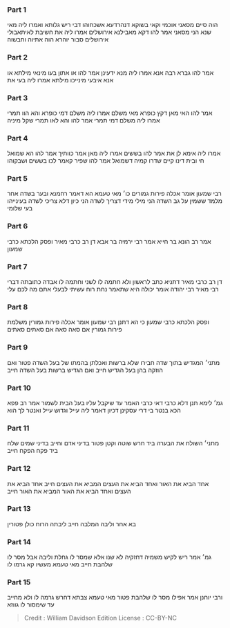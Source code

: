 
### Part 1
הוה סיים מסאני אוכמי וקאי בשוקא דנהרדעא אשכחוהו דבי ריש גלותא ואמרו ליה מאי שנא הני מסאני אמר להו דקא מאבילנא אירושלים אמרו ליה את חשיבת לאיתאבולי אירושלים סבור יוהרא הוה אתיוה וחבשוה

### Part 2
אמר להו גברא רבה אנא אמרו ליה מנא ידעינן אמר להו או אתון בעו מינאי מילתא או אנא איבעי מינייכו מילתא אמרו ליה בעי את

### Part 3
אמר להו האי מאן דקץ כופרא מאי משלם אמרו ליה משלם דמי כופרא והא הוו תמרי אמרו ליה משלם דמי תמרי אמר להו והא לאו תמרי שקל מיניה

### Part 4
אמרו ליה אימא לן את אמר להו בששים אמרו ליה מאן אמר כוותיך אמר להו הא שמואל חי ובית דינו קיים שדרו קמיה דשמואל אמר להו שפיר קאמר לכו בששים ושבקוהו

### Part 5
רבי שמעון אומר אכלה פירות גמורים כו׳ מאי טעמא הא דאמר רחמנא ובער בשדה אחר מלמד ששמין על גב השדה הני מילי מידי דצריך לשדה הני כיון דלא צריכי לשדה בעינייהו בעי שלומי

### Part 6
אמר רב הונא בר חייא אמר רבי ירמיה בר אבא דן רב כרבי מאיר ופסק הלכתא כרבי שמעון

### Part 7
דן רב כרבי מאיר דתניא כתב לראשון ולא חתמה לו לשני וחתמה לו אבדה כתובתה דברי רבי מאיר רבי יהודה אומר יכולה היא שתאמר נחת רוח עשיתי לבעלי אתם מה לכם עלי

### Part 8
ופסק הלכתא כרבי שמעון כי הא דתנן רבי שמעון אומר אכלה פירות גמורין משלמת פירות גמורין אם סאה סאה אם סאתים סאתים

### Part 9
מתני׳ המגדיש בתוך שדה חבירו שלא ברשות ואכלתן בהמתו של בעל השדה פטור ואם הוזקה בהן בעל הגדיש חייב ואם הגדיש ברשות בעל השדה חייב

### Part 10
גמ׳ לימא תנן דלא כרבי דאי כרבי האמר עד שיקבל עליו בעל הבית לשמור אמר רב פפא הכא בנטר בי דרי עסקינן דכיון דאמר ליה עייל וגדוש עייל ואנטר לך הוא

### Part 11
מתני׳ השולח את הבערה ביד חרש שוטה וקטן פטור בדיני אדם וחייב בדיני שמים שלח ביד פקח הפקח חייב

### Part 12
אחד הביא את האור ואחד הביא את העצים המביא את העצים חייב אחד הביא את העצים ואחד הביא את האור המביא את האור חייב

### Part 13
בא אחר וליבה המלבה חייב ליבתה הרוח כולן פטורין

### Part 14
גמ׳ אמר ריש לקיש משמיה דחזקיה לא שנו אלא שמסר לו גחלת וליבה אבל מסר לו שלהבת חייב מאי טעמא מעשיו קא גרמו לו

### Part 15
ורבי יוחנן אמר אפילו מסר לו שלהבת פטור מאי טעמא צבתא דחרש גרמה לו ולא מחייב עד שימסור לו גווזא

>Credit : William Davidson Edition
>License : CC-BY-NC